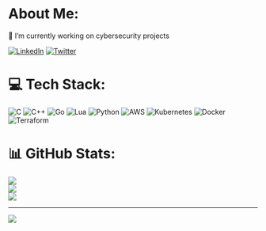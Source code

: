 # About Me:
🔭 I’m currently working on cybersecurity projects

[![LinkedIn](https://img.shields.io/badge/LinkedIn-%230077B5.svg?logo=linkedin&logoColor=white)](https://linkedin.com/in/rezaghanbari) 
[![Twitter](https://img.shields.io/badge/Twitter-%231DA1F2.svg?logo=Twitter&logoColor=white)](https://twitter.com/r21gh) 

# 💻 Tech Stack:
![C](https://img.shields.io/badge/c-%2300599C.svg?style=for-the-badge&logo=c&logoColor=white) ![C++](https://img.shields.io/badge/c++-%2300599C.svg?style=for-the-badge&logo=c%2B%2B&logoColor=white) ![Go](https://img.shields.io/badge/go-%2300ADD8.svg?style=for-the-badge&logo=go&logoColor=white) ![Lua](https://img.shields.io/badge/lua-%232C2D72.svg?style=for-the-badge&logo=lua&logoColor=white) ![Python](https://img.shields.io/badge/python-3670A0?style=for-the-badge&logo=python&logoColor=ffdd54) ![AWS](https://img.shields.io/badge/AWS-%23FF9900.svg?style=for-the-badge&logo=amazon-aws&logoColor=white) ![Kubernetes](https://img.shields.io/badge/kubernetes-%23326ce5.svg?style=for-the-badge&logo=kubernetes&logoColor=white) ![Docker](https://img.shields.io/badge/docker-%230db7ed.svg?style=for-the-badge&logo=docker&logoColor=white) ![Terraform](https://img.shields.io/badge/terraform-%235835CC.svg?style=for-the-badge&logo=terraform&logoColor=white) 

 
  # 📊 GitHub Stats:
  ![](https://github-readme-stats.vercel.app/api?username=r21gh&theme=dark&hide_border=false&include_all_commits=true&count_private=true)<br/>
  ![](https://github-readme-streak-stats.herokuapp.com/?user=r21gh&theme=dark&hide_border=false)<br/>
  ![](https://github-readme-stats.vercel.app/api/top-langs/?username=r21gh&theme=dark&hide_border=false&include_all_commits=true&count_private=true&layout=compact)

---
[![](https://visitcount.itsvg.in/api?id=r21gh&icon=0&color=0)](https://visitcount.itsvg.in)

